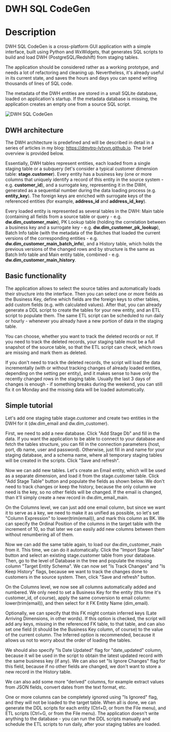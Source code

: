 # DWH SQL CodeGen

# Description

DWH SQL CodeGen is a cross-platform GUI application with a simple interface, built using Python and WxWidgets, that generates SQL scripts to build and load DWH (PostgreSQL/Redshift) from staging tables.

The application should be considered rather as a working prototype, and needs a lot of refactoring and cleaning up. Nevertheless, it's already useful in its current state, and saves the hours and days you can spend writing thousands of lines of SQL code.

The metadata of the DWH entities are stored in a small SQLite database, loaded on application's startup. If the metadata database is missing, the application creates an empty one from a source SQL script.

![DWH SQL CodeGen](https://dmytro-lytvyn.github.io/assets/dwh-sql-codegen.png)

## DWH architecture

The DWH architecture is predefined and will be described in detail in a series of articles in my blog: https://dmytro-lytvyn.github.io. The brief overview is provided below.

Essentially, DWH tables represent entities, each loaded from a single staging table or a subquery (let's consider a typical customer dimension table: **stage.customer**). Every entity has a business key (one or more columns that uniquely identify a record of this entity in the source system - e.g. **customer_id**), and a surrogate key, representing it in the DWH, generated as a sequential number during the data loading process (e.g. **entity_key**). The foreign keys are enriched with surrogate keys of the referenced entities (for example, **address_id** and **address_id_key**).

Every loaded entity is represented as several tables in the DWH: Main table (containing all fields from a source table or query - e.g. **dw.dim_customer_main**), PK Lookup table (holding the correlation between a business key and a surrogate key - e.g. **dw.dim_customer_pk_lookup**), Batch Info table (with the metadata of the Batches that loaded the current versions of the corresponding entities - e.g. **dw.dim_customer_main_batch_info**), and a History table, which holds the previous versions of the changed rows and by structure is the same as Batch Info table and Main entity table, combined - e.g. **dw.dim_customer_main_history**.

## Basic functionality

The application allows to select the source tables and automatically loads their structure into the interface. Then you can select one or more fields as the Business Key, define which fields are the foreign keys to other tables, add custom fields (e.g. with calculated values). After that, you can already generate a DDL script to create the tables for your new entity, and an ETL script to populate them. The same ETL script can be scheduled to run daily or hourly - whenever you already have a new portion of data in the staging table.

You can choose, whether you want to track the deleted records or not. If you need to track the deleted records, your staging table must be a full snapshot of the source table, so that the ETL script can check, which rows are missing and mark them as deleted.

If you don't need to track the deleted records, the script will load the data incrementally (with or without tracking changes of already loaded entities, depending on the setting per entity), and it makes sense to have only the recently changed rows in the staging table. Usually the last 3 days of changes is enough - if something breaks during the weekend, you can still fix it on Monday and the missing data will be loaded automatically.

## Simple tutorial

Let's add one staging table stage.customer and create two entities in the DWH for it (dw.dim_email and dw.dim_customer).

First, we need to add a new database. Click "Add Stage Db" and fill in the data. If you want the application to be able to connect to your database and fetch the tables structure, you can fill in the connection parameters (host, port, db name, user and password). Otherwise, just fill in and name for your staging database, and a schema name, where all temporary staging tables will be created in the scripts. Click "Save and refresh".

Now we can add new tables. Let's create an Email entity, which will be used as a separate dimension, and load it from the stage.customer table. Click "Add Stage Table" button and populate the fields as shown below. We don't need to track changes or keep the history, because the only column we need is the key, so no other fields will be changed. If the email is changed, than it'll simply create a new record in dw.dim_email_main.

On the Columns level, we can just add one email column, but since we want it to serve as a key, we need to make it as unified as possible, so let's set "Column Expression" to lower(trim(email)), and mark this column as BK. We can specify the Ordinal Position of the columns in the target table with the increment of 10, so that later we can easily add new columns between them without renumbering all of them.

Now we can add the same table again, to load our dw.dim_customer_main from it. This time, we can do it automatically. Click the "Import Stage Table" button and select an existing stage.customer table from your database. Then, go to the level of Database in the tree and populate the missing column "Target Entity Schema". We can now set "Is Track Changes" and "Is Keep History" flags, because we want to track the changes done to customers in the source system. Then, click "Save and refresh" button.

On the Columns level, we now see all columns automatically added and numbered. We only need to set a Business Key for the entity (this time it's customer_id, of course), apply the same conversion to email column: lower(trim(email)), and then select for it FK Entity Name (dim_email).

Optionally, we can specify that this FK might contain inferred keys (Late Arriving Dimensions, in other words). If this option is checked, the script will add any keys, missing in the referenced FK table, to that table, and can also set one field (it should be the Business Key column, of course) to the value of the current column. The Inferred option is recommended, because it allows us not to worry about the order of loading the tables.

We should also specify "Is Date Updated" flag for "date_updated" column, because it wil be used in the script to obtain the latest updated record with the same business key (if any). We can also set "Is Ignore Changes" flag for this field, because if no other fields are changed, we don't want to store a new record in the History table.

We can also add some more "derived" columns, for example extract values from JSON fields, convert dates from the text format, etc.

One or more columns can be completely ignored using "Is Ignored" flag, and they will not be loaded to the target table.
When all is done, we can generate the DDL scripts for each entity (Ctrl+D, or from the File menu), and ETL scripts (Ctrl+G, or from the File menu). The application doesn't write anything to the database - you can run the DDL scripts manually and schedule the ETL scripts to run daily, after your staging tables are loaded.
